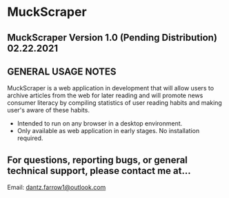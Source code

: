 # MuckScraper
MuckScraper Version 1.0 (Pending Distribution) 02.22.2021
------------------------
GENERAL USAGE NOTES
------------------------
MuckScraper is a web application in development that will allow users to archive articles from the web for later reading and will promote news consumer literacy by compiling statistics of user reading habits and making user's aware of these habits.

- Intended to run on any browser in a desktop environment. 
- Only available as web application in early stages. No installation required.

For questions, reporting bugs, or general technical support, please contact me at...
-----------------------
Email: dantz.farrow1@outlook.com
